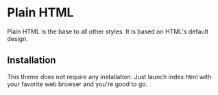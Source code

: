 # Plain HTML

Plain HTML is the base to all other styles. It is based on HTML's default design.

## Installation

This theme does not require any installation. Just launch index.html with your favorite web browser and you're good to go.
